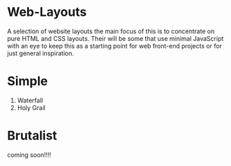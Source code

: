 # Web-Layouts

A selection of website layouts the main focus of this is to concentrate on pure HTML and CSS
layouts. Their will be some that use minimal JavaScript with an eye to keep this as a starting
point for web front-end projects or for just general inspiration.

# Simple

1. Waterfall
2. Holy Grail

# Brutalist

coming soon!!!!
